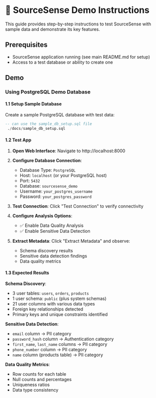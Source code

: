 # 🎯 SourceSense Demo Instructions

This guide provides step-by-step instructions to test SourceSense with sample data and demonstrate its key features.

## Prerequisites

- SourceSense application running (see main README.md for setup)
- Access to a test database or ability to create one

## Demo

### Using PostgreSQL Demo Database

#### 1.1 Setup Sample Database

Create a sample PostgreSQL database with test data:

```sql
-- can use the sample_db_setup.sql file
 ./docs/sample_db_setup.sql
```

#### 1.2 Test App

1. **Open Web Interface**: Navigate to http://localhost:8000

2. **Configure Database Connection**:

   - Database Type: `PostgreSQL`
   - Host: `localhost` (or your PostgreSQL host)
   - Port: `5432`
   - Database: `sourcesense_demo`
   - Username: `your_postgres_username`
   - Password: `your_postgres_password`

3. **Test Connection**: Click "Test Connection" to verify connectivity

4. **Configure Analysis Options**:

   - ✅ Enable Data Quality Analysis
   - ✅ Enable Sensitive Data Detection

5. **Extract Metadata**: Click "Extract Metadata" and observe:
   - Schema discovery results
   - Sensitive data detection findings
   - Data quality metrics

#### 1.3 Expected Results

**Schema Discovery**:

- 3 user tables: `users`, `orders`, `products`
- 1 user schema: `public` (plus system schemas)
- 21 user columns with various data types
- Foreign key relationships detected
- Primary keys and unique constraints identified

**Sensitive Data Detection**:

- `email` column → PII category
- `password_hash` column → Authentication category
- `first_name`, `last_name` columns → PII category
- `phone_number` column → PII category
- `name` column (products table) → PII category

**Data Quality Metrics**:

- Row counts for each table
- Null counts and percentages
- Uniqueness ratios
- Data type consistency